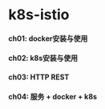 # k8s-istio

#### ch01: docker安装与使用

#### ch02: k8s安装与使用

#### ch03: HTTP REST

#### ch04: 服务 + docker + k8s